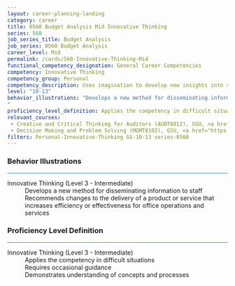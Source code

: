 ```yaml
---
layout: career-planning-landing
category: career
title: 0560 Budget Analysis Mid Innovative Thinking
series: 560
job_series_title: Budget Analysis
job_series: 0560 Budget Analysis
career_level: Mid
permalink: /cards/560-Innovative-Thinking-Mid
functional_competency_designation: General Career Competencies
competency: Innovative Thinking
competency_group: Personal
competency_description: Uses imagination to develop new insights into situations and applies new solutions to problems; designs new methods where established methods and procedures are not suitable or are unavailable.
level: "10-13"
behavior_illustrations: "Develops a new method for disseminating information to staff ? Recommends changes to the delivery of a product or service that increases efficiency or effectiveness for office operations and services
"
proficiency_level_definition: Applies the competency in difficult situations ? Requires occasional guidance ? Demonstrates understanding of concepts and processes
relevant_courses: 
 - Creative and Critical Thinking for Auditors (AUDT8012), GSU, <a href="https://www.LearnAtGSUSA.com/AUDT8019">https://www.LearnAtGSUSA.com/AUDT8019</a>
 - Decision Making and Problem Solving (MGMT8102), GSU, <a href="https://www.LearnAtGSUSA.com/MGMT8109">https://www.LearnAtGSUSA.com/MGMT8109</a>
filters: Personal-Innovative-Thinking GS-10-13 series-0560
---
```


<div class="desktop:grid-col-6 margin-y-3">
  <div class="border-top-2 bg-white padding-3 shadow-5 height-full members-hover border-1px button-border border-top-blue radius-lg card-text-color">
    <h3>Behavior Illustrations</h3>
    <hr style="background-color: #2680EB !important;"/>
    <dl class="text-base card-content-color"><dt>Innovative Thinking (Level 3 - Intermediate)</dt><dd>Develops a new method for disseminating information to staff </dd><dd> Recommends changes to the delivery of a product or service that increases efficiency or effectiveness for office operations and services
</dd></dl>
  </div>
</div>
<div class="desktop:grid-col-6 margin-y-3">
  <div class="border-top-2 bg-white padding-3 shadow-5 height-full members-hover border-1px button-border border-top-blue radius-lg card-text-color">
    <h3>Proficiency Level Definition</h3>
     <hr style="background-color: #1b75e0 !important;"/>
    <dl class="text-base card-content-color"><dt>Innovative Thinking (Level 3 - Intermediate)</dt><dd>Applies the competency in difficult situations </dd><dd> Requires occasional guidance </dd><dd> Demonstrates understanding of concepts and processes</dd></dl>
  </div>
</div>